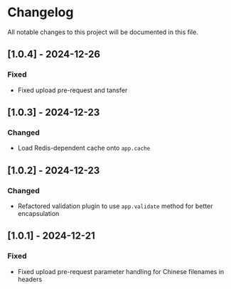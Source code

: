 # Changelog

All notable changes to this project will be documented in this file.

## [1.0.4] - 2024-12-26

### Fixed
- Fixed upload pre-request and tansfer

## [1.0.3] - 2024-12-23

### Changed
- Load Redis-dependent cache onto `app.cache`

## [1.0.2] - 2024-12-23

### Changed
- Refactored validation plugin to use `app.validate` method for better encapsulation

## [1.0.1] - 2024-12-21

### Fixed
- Fixed upload pre-request parameter handling for Chinese filenames in headers

[0.0.2]: https://github.com/username/commonBackendEggjs/compare/v0.0.1...v0.0.2
[0.0.1]: https://github.com/username/commonBackendEggjs/releases/tag/v0.0.1